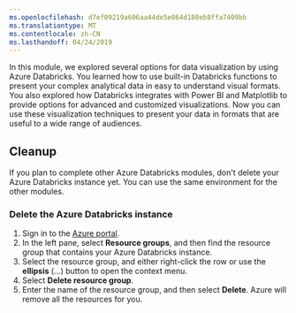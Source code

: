 ```yaml
---
ms.openlocfilehash: d7ef09219a606aa44de5e064d180eb8ffa7409bb
ms.translationtype: MT
ms.contentlocale: zh-CN
ms.lasthandoff: 04/24/2019
---
```

In this module, we explored several options for data visualization by using Azure Databricks. You learned how to use built-in Databricks functions to present your complex analytical data in easy to understand visual formats. You also explored how Databricks integrates with Power BI and Matplotlib to provide options for advanced and customized visualizations. Now you can use these visualization techniques to present your data in formats that are useful to a wide range of audiences.

## <a name="cleanup"></a>Cleanup

If you plan to complete other Azure Databricks modules, don't delete your Azure Databricks instance yet. You can use the same environment for the other modules.

### <a name="delete-the-azure-databricks-instance"></a>Delete the Azure Databricks instance

1. Sign in to the [Azure portal](https://portal.azure.com?azure-portal=true).
1. In the left pane, select **Resource groups**, and then find the resource group that contains your Azure Databricks instance.
1. Select the resource group, and either right-click the row or use the **ellipsis** (...) button to open the context menu.
1. Select **Delete resource group**.
1. Enter the name of the resource group, and then select **Delete**. Azure will remove all the resources for you.
